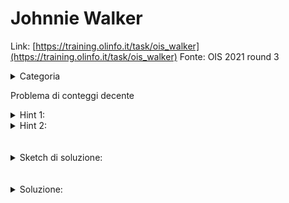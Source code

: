# Johnnie Walker
Link: [https://training.olinfo.it/task/ois_walker](https://training.olinfo.it/task/ois_walker)
Fonte: OIS 2021 round 3
<details>
  <summary>Categoria</summary>

  math
</details>
       
Problema di conteggi decente
<details>
  <summary>Hint 1:</summary>

  Calcola la quantità ricorsivamente
</details>
<details>
  <summary>Hint 2:</summary>

  In particolare ricorsivamente su K, e poi trova la formula chiusa. Attento agli inversi.
</details>
<br></br> 

<details>
  <summary>Sketch di soluzione:</summary>

  Calcoliamo la soluzione ricorsivamente. In particolare f_i è la soluzione per k = i.   
  Allora f_1 = 0, f_2 = n-1. f_3 sarà uguale a (n-1)^2 meno f_2, perché se arrivo a 1 appena prima della fine non posso rimanere nello stesso posto.   
  Generalizzando f_i = (n-1)^(i-1)-f_{i-1}. Espandendo viene f_i = (n-1)^(i-1) - (n-1)^(i-2) + ... +- (n-1); l'ultimo segno dipende dalla parità di i. Facendo due casi dievrsi in base alla parità ed usando l'espansione di a^k+1 conclude.
</details>
<br></br>

<details>
  <summary>Soluzione:</summary>

  ```cpp
  #include <bits/stdc++.h>
  #define ll long long
  using namespace std;

  long long MOD = 666013;

  // input data
  long long n, k;

  ll fastexp(ll a, ll b){
    if(b==0) return 1;
    ll c= fastexp(a, b/2);
    if(b%2) return (((c*c)%MOD)*a)%MOD;
    return (c*c)%MOD;
  }


  int main() {
    assert(2 == scanf("%lld %lld", &n, &k));

    // insert your code here
    if(k%2) cout << ((((fastexp(n-1, k)+1)*fastexp(n, MOD-2))%MOD)-1 + MOD) %MOD << '\n';
    else cout << ((n-1)*(((fastexp(n-1, k-1)+1)*fastexp(n, MOD-2))%MOD))%MOD<< '\n';
    return 0;
  }
  ``` 
</details>